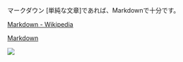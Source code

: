 マークダウン
[単純な文章]であれば、Markdownで十分です。

[Markdown \- Wikipedia](https://ja.wikipedia.org/wiki/Markdown)


[Markdown](https://scrapbox.io/suto3/Markdown)

![](https://img.shields.io/badge/Markdown-000000.svg?style=for-the-badge&logo=Markdown)